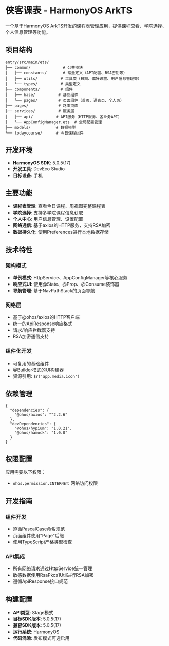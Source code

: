 # 侠客课表 - HarmonyOS ArkTS

一个基于HarmonyOS ArkTS开发的课程表管理应用，提供课程查看、学院选择、个人信息管理等功能。

## 项目结构

```
entry/src/main/ets/
├── common/              # 公共模块
│   ├── constants/       # 常量定义（API配置、RSA密钥等）
│   ├── utils/          # 工具类（日期、偏好设置、用户信息管理等）
│   └── types/          # 类型定义
├── components/         # 组件
│   ├── base/          # 基础组件
│   └── pages/         # 页面组件（首页、课表页、个人页）
├── pages/             # 路由页面
├── services/          # 服务层
│   ├── api/          # API服务（HTTP服务、各业务API）
│   └── AppConfigManager.ets  # 全局配置管理
├── models/           # 数据模型
└── todaycourse/      # 今日课程组件
```

## 开发环境

- **HarmonyOS SDK**: 5.0.5(17)
- **开发工具**: DevEco Studio
- **目标设备**: 手机

## 主要功能

- **课程表管理**: 查看今日课程、周视图完整课程表
- **学院选择**: 支持多学院课程信息获取
- **个人中心**: 用户信息管理、设置配置
- **网络通信**: 基于axios的HTTP服务，支持RSA加密
- **数据持久化**: 使用Preferences进行本地数据存储

## 技术特性

### 架构模式
- **单例模式**: HttpService、AppConfigManager等核心服务
- **响应式UI**: 使用@State、@Prop、@Consume装饰器
- **导航管理**: 基于NavPathStack的页面导航

### 网络层
- 基于@ohos/axios的HTTP客户端
- 统一的ApiResponse<T>响应格式
- 请求/响应拦截器支持
- RSA加密通信支持

### 组件化开发
- 可复用的基础组件
- @Builder模式的UI构建器
- 资源引用: `$r('app.media.icon')`

## 依赖管理

```json5
{
  "dependencies": {
    "@ohos/axios": "^2.2.6"
  },
  "devDependencies": {
    "@ohos/hypium": "1.0.21",
    "@ohos/hamock": "1.0.0"
  }
}
```

## 权限配置

应用需要以下权限：
- `ohos.permission.INTERNET`: 网络访问权限

## 开发指南

### 组件开发
- 遵循PascalCase命名规范
- 页面组件使用"Page"后缀
- 使用TypeScript严格类型检查

### API集成
- 所有网络请求通过HttpService统一管理
- 敏感数据使用RsaPkcs1Util进行RSA加密
- 遵循ApiResponse接口规范

## 构建配置

- **API类型**: Stage模式
- **目标SDK版本**: 5.0.5(17)
- **兼容SDK版本**: 5.0.5(17)
- **运行系统**: HarmonyOS
- **代码混淆**: 发布模式可选启用